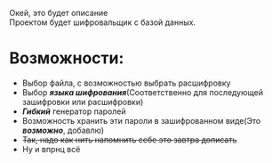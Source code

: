 Окей, это будет описание\
Проектом будет шифровальщик с базой данных.
# Возможности:
+ Выбор файла, с возможностью выбрать расшифровку
+ Выбор ***языка шифрования***(Соответственно для последующей зашифровки или расшифровки)
+ ***Гибкий*** генератор паролей
+ Возможность хранить эти пароли в зашифрованном виде(Это ***возможно***, добавлю)
+ ~~Так, надо как нить напомнить себе это завтра дописать~~
+ Ну и впрнц всё
